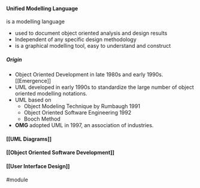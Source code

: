 #### Unified Modelling Language
is a modelling language
* used to document object oriented analysis and design results
* Independent of any specific design methodology
* is a graphical modelling tool, easy to understand and construct

##### Origin
* Object Oriented Development in late 1980s and early 1990s. [[Emergence]]
* UML developed in early 1990s to standardize the large number of object oriented modelling notations.
* UML based on
	* Object Modeling Technique by Rumbaugh 1991
	* Object Oriented Software Engineering 1992
	* Booch Method
* **OMG** adopted UML in 1997, an association of industries.

#### [[UML Diagrams]]
#### [[Object Oriented Software Development]]
#### [[User Interface Design]]
#module 